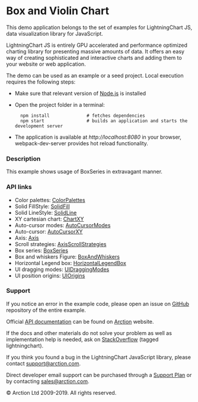# Box and Violin Chart

This demo application belongs to the set of examples for LightningChart JS, data visualization library for JavaScript.

LightningChart JS is entirely GPU accelerated and performance optimized charting library for presenting massive amounts of data. It offers an easy way of creating sophisticated and interactive charts and adding them to your website or web application.

The demo can be used as an example or a seed project. Local execution requires the following steps:

- Make sure that relevant version of [Node.js](https://nodejs.org/en/download/) is installed
- Open the project folder in a terminal:

        npm install              # fetches dependencies
        npm start                # builds an application and starts the development server

- The application is available at *http://localhost:8080* in your browser, webpack-dev-server provides hot reload functionality.

### Description 

This example shows usage of BoxSeries in extravagant manner.

### API links

* Color palettes: [ColorPalettes][]
* Solid FillStyle: [SolidFill][]
* Solid LineStyle: [SolidLine][]
* XY cartesian chart: [ChartXY][]
* Auto-cursor modes: [AutoCursorModes][]
* Auto-cursor: [AutoCursorXY][]
* Axis: [Axis][]
* Scroll strategies: [AxisScrollStrategies][]
* Box series: [BoxSeries][]
* Box and whiskers Figure: [BoxAndWhiskers][]
* Horizontal Legend box: [HorizontalLegendBox][]
* UI dragging modes: [UIDraggingModes][]
* UI position origins: [UIOrigins][]


### Support

If you notice an error in the example code, please open an issue on [GitHub][0] repository of the entire example.

Official [API documentation][1] can be found on [Arction][2] website.

If the docs and other materials do not solve your problem as well as implementation help is needed, ask on [StackOverflow][3] (tagged lightningchart).

If you think you found a bug in the LightningChart JavaScript library, please contact support@arction.com.

Direct developer email support can be purchased through a [Support Plan][4] or by contacting sales@arction.com.

© Arction Ltd 2009-2019. All rights reserved.

[0]: https://github.com/Arction/
[1]: https://www.arction.com/lightningchart-js-api-documentation/
[2]: https://www.arction.com
[3]: https://stackoverflow.com/questions/tagged/lightningchart
[4]: https://www.arction.com/support-services/

[AutoCursorModes]: https://www.arction.com/lightningchart-js-api-documentation/v1.0.1/enums/autocursormodes.html
[AutoCursorXY]: https://www.arction.com/lightningchart-js-api-documentation/v1.0.1/interfaces/autocursorxy.html
[Axis]: https://www.arction.com/lightningchart-js-api-documentation/v1.0.1/classes/axis.html
[AxisScrollStrategies]: https://www.arction.com/lightningchart-js-api-documentation/v1.0.1/globals.html#axisscrollstrategies
[BoxAndWhiskers]: https://www.arction.com/lightningchart-js-api-documentation/v1.0.1/classes/boxandwhiskers.html
[BoxSeries]: https://www.arction.com/lightningchart-js-api-documentation/v1.0.1/classes/boxseries.html
[ChartXY]: https://www.arction.com/lightningchart-js-api-documentation/v1.0.1/classes/chartxy.html
[ColorPalettes]: https://www.arction.com/lightningchart-js-api-documentation/v1.0.1/globals.html#colorpalettes
[HorizontalLegendBox]: https://www.arction.com/lightningchart-js-api-documentation/v1.0.1/globals.html#legendboxbuilders.horizontallegendbox
[SolidFill]: https://www.arction.com/lightningchart-js-api-documentation/v1.0.1/classes/solidfill.html
[SolidLine]: https://www.arction.com/lightningchart-js-api-documentation/v1.0.1/classes/solidline.html
[UIDraggingModes]: https://www.arction.com/lightningchart-js-api-documentation/v1.0.1/enums/uidraggingmodes.html
[UIOrigins]: https://www.arction.com/lightningchart-js-api-documentation/v1.0.1/globals.html#uiorigins